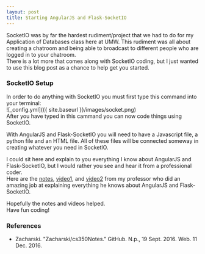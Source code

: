 ```yaml
---
layout: post
title: Starting AngularJS and Flask-SocketIO
---
```


SocketIO was by far the hardest rudiment/project that we had to do for my Application of Databases class here at UMW. This rudiment was all about creating a chatroom and being able to broadcast to different people who are logged in to your chatroom.  
There is a lot more that comes along with SocketIO coding, but I just wanted to use this blog post as a chance to help get you started.

### SocketIO Setup
In order to do anything with SocketIO you must first type this command into your terminal:  
![_config.yml]({{ site.baseurl }}/images/socket.png)  
After you have typed in this cammand you can now code things using SocketIO.  
  
With AngularJS and Flask-SocketIO you will need to have a Javascript file, a python file and an HTML file. All of these files will be connected someway in creating whatever you need in SocketIO.  
  
I could sit here and explain to you everything I know about AngularJS and Flask-SocketIO, but I would rather you see and hear it from a professional coder.  
Here are the [notes](https://github.com/zacharski/cs350Notes#video-12-socketio-part-1-angularjs-and-flask-socketio-1), [video1](https://www.youtube.com/watch?v=5cQFzc_Zo8M&index=12&list=PLuZfoSIficQvVN44F1emhKAF-1KIoRcok&t=1850s), and [video2](https://www.youtube.com/watch?v=M0-TxylCBnY&index=13&list=PLuZfoSIficQvVN44F1emhKAF-1KIoRcok&t=4s) from my professor who did an amazing job at explaining everything he knows about AngularJS and Flask-SocketIO.  
  
Hopefully the notes and videos helped.  
Have fun coding!

### References
* Zacharski. "Zacharski/cs350Notes." GitHub. N.p., 19 Sept. 2016. Web. 11 Dec. 2016.